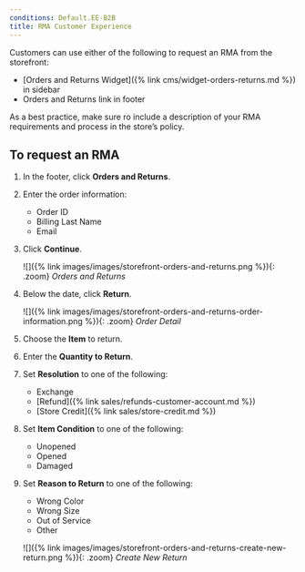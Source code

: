 ```yaml
---
conditions: Default.EE-B2B
title: RMA Customer Experience
---
```


Customers can use either of the following to request an RMA from the storefront:

- [Orders and Returns Widget]({% link cms/widget-orders-returns.md %}) in sidebar
- Orders and Returns link in footer

As a best practice, make sure ro include a description of your RMA requirements and process in the store’s policy.

## To request an RMA

1. In the footer, click **Orders and Returns**.

1. Enter the order information:

   - Order ID
   - Billing Last Name
   - Email

1. Click **Continue**.

    ![]({% link images/images/storefront-orders-and-returns.png %}){: .zoom}
    _Orders and Returns_

1. Below the date, click **Return**.

    ![]({% link images/images/storefront-orders-and-returns-order-information.png %}){: .zoom}
    _Order Detail_

1. Choose the **Item** to return.

1. Enter the **Quantity to Return**.

1. Set **Resolution** to one of the following:

   - Exchange
   - [Refund]({% link sales/refunds-customer-account.md %})
   - [Store Credit]({% link sales/store-credit.md %})

1. Set **Item Condition** to one of the following:

   - Unopened
   - Opened
   - Damaged

1. Set **Reason to Return** to one of the following:

   - Wrong Color
   - Wrong Size
   - Out of Service
   - Other

    ![]({% link images/images/storefront-orders-and-returns-create-new-return.png %}){: .zoom}
    _Create New Return_
